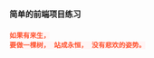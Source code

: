 #### 简单的前端项目练习
#### <code style="color: #ff502c; background-color:#fff5f5 ;">如果有来生， 要做一棵树， 站成永恒， 没有悲欢的姿势。</code>
